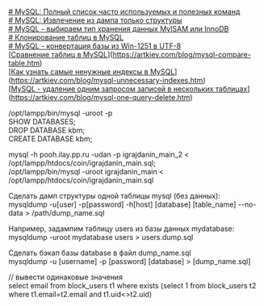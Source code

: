 [# MySQL: Полный список часто используемых и полезных команд](https://artkiev.com/blog/mysql-full-list-commands.htm)  
[# MySQL: Извлечение из дампа только структуры](https://artkiev.com/blog/mysql-dump-extract-one-table.htm)  
[# MySQL - выбираем тип хранения данных MyISAM или InnoDB](https://artkiev.com/blog/mysql-myisam-or-innobd.htm)  
[# Клонирование таблиц в MySQL](https://artkiev.com/blog/mysql-clone-table.htm)  
[# MySQL - конвертация базы из Win-1251 в UTF-8](https://artkiev.com/blog/mysql-cp1251-to-utf8.htm)  
[[Сравнение таблиц в MySQL](https://artkiev.com/blog/mysql-compare-table.htm)](https://artkiev.com/blog/mysql-compare-table.htm)  
[[Как узнать самые ненужные индексы в MySQL](https://artkiev.com/blog/mysql-unnecessary-indexes.htm)](https://artkiev.com/blog/mysql-unnecessary-indexes.htm)  
[[MySQL - удаление одним запросом записей в нескольких таблицах](https://artkiev.com/blog/mysql-one-query-delete.htm)](https://artkiev.com/blog/mysql-one-query-delete.htm)  


/opt/lampp/bin/mysql -uroot -p  
SHOW DATABASES;  
DROP DATABASE kbm;  
CREATE DATABASE kbm;  

mysql -h pooh.ilay.pp.ru -udan -p igrajdanin_main_2 < /opt/lampp/htdocs/coin/igrajdanin_main.sql;  
/opt/lampp/bin/mysql -uroot igrajdanin_main < /opt/lampp/htdocs/coin/igrajdanin_main.sql  


Сделать дамп структуры одной таблицы mysql (без данных):  
mysqldump -u[user] -p[password] -h[host] [database] [table_name] --no-data > /path/dump_name.sql  

Например, задампим таблицу users из базы данных mydatabase:  
mysqldump -uroot mydatabase users > users.dump.sql  


Сделать бэкап базы database в файл dump_name.sql  
mysqldump -u [username] -p [password] [database] > [dump_name.sql]  

// вывести одинаковые значения  
select email from block_users t1 where exists (select 1 from block_users t2 where t1.email=t2.email and t1.uid<>t2.uid)   
